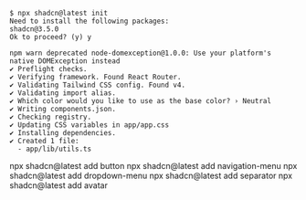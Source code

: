 ```
$ npx shadcn@latest init
Need to install the following packages:
shadcn@3.5.0
Ok to proceed? (y) y

npm warn deprecated node-domexception@1.0.0: Use your platform's native DOMException instead
✔ Preflight checks.
✔ Verifying framework. Found React Router.
✔ Validating Tailwind CSS config. Found v4.
✔ Validating import alias.
✔ Which color would you like to use as the base color? › Neutral
✔ Writing components.json.
✔ Checking registry.
✔ Updating CSS variables in app/app.css
✔ Installing dependencies.
✔ Created 1 file:
  - app/lib/utils.ts
```

npx shadcn@latest add button
npx shadcn@latest add navigation-menu
npx shadcn@latest add dropdown-menu
npx shadcn@latest add separator
npx shadcn@latest add avatar

